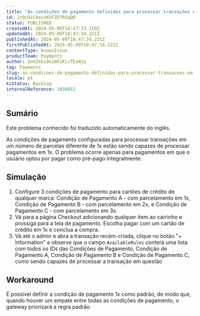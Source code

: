```yaml
---
title: 'As condições de pagamento definidas para processar transações em parcelas diferentes de 1x estão processando transações como pré-pagas integralmente'
id: 2z9cDiCAovzKVFZO7RSqOD
status: PUBLISHED
createdAt: 2024-05-09T18:47:33.319Z
updatedAt: 2024-05-09T18:47:34.221Z
publishedAt: 2024-05-09T18:47:34.221Z
firstPublishedAt: 2024-05-09T18:47:34.221Z
contentType: knownIssue
productTeam: Payments
author: 2mXZkbi0oi061KicTExNjo
tag: Payments
slug: as-condicoes-de-pagamento-definidas-para-processar-transacoes-em-parcelas-diferentes-de-1x-estao-processando-transacoes-como-prepagas-integralmente
locale: pt
kiStatus: Backlog
internalReference: 1030652
---
```


## Sumário

<div class="alert alert-info">
  <p>Este problema conhecido foi traduzido automaticamente do inglês.</p>
</div>


As condições de pagamento configuradas para processar transações em um número de parcelas diferente de 1x estão sendo capazes de processar pagamentos em 1x. O problema ocorre apenas para pagamentos em que o usuário optou por pagar como pré-pago integralmente.

## Simulação



1. Configure 3 condições de pagamento para cartões de crédito de qualquer marca: Condição de Pagamento A - com parcelamento em 1x, Condição de Pagamento B - com parcelamento em 2x, e Condição de Pagamento C - com parcelamento em 3x.
2. Vá para a página Checkout adicionando qualquer item ao carrinho e prossiga para a tela de pagamento. Escolha pagar com um cartão de crédito em 1x e conclua a compra.
3. Vá até o admin e abra a transação recém-criada, clique no botão "+ Information" e observe que o campo `AvailableRules` conterá uma lista com todos os IDs das Condições de Pagamento, Condição de Pagamento A, Condição de Pagamento B e Condição de Pagamento C, como sendo capazes de processar a transação em questão

## Workaround


É possível definir a condição de pagamento 1x como padrão, de modo que, quando houver um empate entre todas as condições de pagamento, o gateway priorizará a regra padrão.





